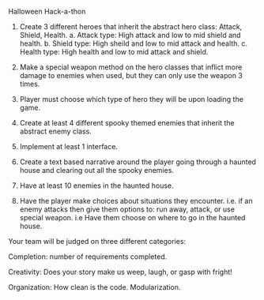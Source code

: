 Halloween Hack-a-thon

1. Create 3 different heroes that inherit the abstract hero class: Attack, Shield, Health.
    a. Attack type: High attack and low to mid shield and health.
    b. Shield type: High sheild and low to mid attack and health.
    c. Health type: High health and low to mid attack and shield.

2. Make a special weapon method on the hero classes that inflict more damage to enemies when used, but they can only use the weapon 3 times.

3. Player must choose which type of hero they will be upon loading the game.

4. Create at least 4 different spooky themed enemies that inherit the abstract enemy class.

5. Implement at least 1 interface.

6. Create a text based narrative around the player going through a haunted house and clearing out all the spooky enemies.

7. Have at least 10 enemies in the haunted house.

8. Have the player make choices about situations they encounter.
    i.e. if an enemy attacks then give them options to:
        run away, attack, or use special weapon.
    i.e  Have them choose on where to go in the haunted house.

Your team will be judged on three different categories:

Completion:
    number of requirements completed.

Creativity:
    Does your story make us weep, laugh, or gasp with fright!

Organization:
    How clean is the code.
    Modularization.